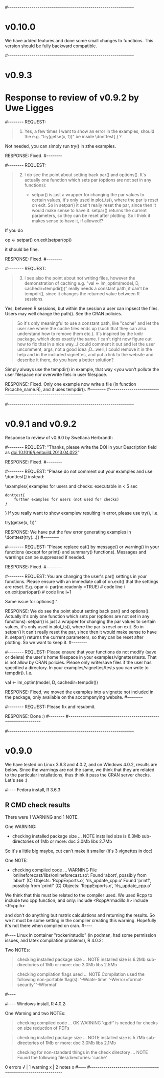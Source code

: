 #----------------------------------------------------------------
# v0.10.0

We have added features and done some small changes to functions. This version
should be fully backward compatible.







#----------------------------------------------------------------
# v0.9.3
# Response to review of v0.9.2 by Uwe Ligges

#--------
REQUEST:
> 1) Yes, a few times I want to show an error in the examples, should the e.g. "try(getse(x, 1))" be inside \donttest{ } ?

Not needed, you can simply run try() in zthe examples.


RESPONSE:
Fixed.
#--------



#--------
REQUEST:
> 2) I do see the point about setting back par() and options(). It's actually one function which sets par (options are not set in any functions):
>
>      - setpar() is just a wrapper for changing the par values to certain values, it's only used in plot_ts(), where the par is reset on exit. So in setpar() it can't really reset the par, since then it would make sense to have it. setpar() returns the current parameters, so they can be reset after plotting. So I think it makes sense to have it, if allowed!?

If you do

op <- setpar()
on.exit(setpar(op))

it should be fine.


RESPONSE:
Fixed.
#--------



#--------
REQUEST:
> 3) I see also the point about not writing files, however the demonstration of caching e.g. "val <- lm_optim(model, D, cachedir=tempdir())" really needs a constant path, it can't be tempdir(), since it changes the returned value between R sessions.

Yes, between R sessions, but within the session a user can inpsect the
files. Users may well change the path(). See the CRAN policies.


>  So it's only meaningful to use a constant path, like "cache" and let the user see where the cache files ends up (such that they can also understand how to remove them etc.). It's inspired by the knitr package, which does exactly the same. I can't right now figure out how to fix that in a nice way...I could comment it out and let the user uncomment, args, not a good idea ;D...well, I could remove it in the help and in the included vignettes, and put a link to the website and describe it there, do you have a better solution?


Simply always use the tempdir() in example, that way <you won't pollute
the user filespace nor overwrite fiels in user filespace.


RESPONSE:
Fixed. Only one example now write a file (in function R/cache_name.R), and it uses tempdir().
#--------
#----------------------------------------------------------------



#----------------------------------------------------------------
# v0.9.1 and v0.9.2
Response to review of v0.9.0 by Swetlana Herbrandt:

#--------
REQUEST:
"Thanks, please write the DOI in your Description field as
<doi:10.1016/j.enbuild.2013.04.022>"

RESPONSE:
Fixed.
#--------

#--------
REQUEST:
"Please do not comment out your examples and use \donttest{} instead:

\examples{
    examples for users and checks:
    executable in < 5 sec

    donttest{
        further examples for users (not used for checks)
    }
}
If you really want to show examplew resulting in error, please use
try(), i.e.

try(getse(x, 1))"

RESPONSE:
We have put the few error generating examples in \donttest{try(...)}
#--------

#--------
REQUEST:
"Please replace cat() by message() or warning() in your functions (except
for print() and summary() functions). Messages and warnings can be
suppressed if needed.

RESPONSE:
Fixed.
#--------

#--------
REQUEST:
You are changing the user's par() settings in your functions. Please
ensure with an immediate call of on.exit() that the settings are reset. E.g.
     opar <- par(no.readonly =TRUE)       # code line i
     on.exit(par(opar))                   # code line i+1

Same issue for options()."

RESPONSE:
We do see the point about setting back par() and options(). Actually it's only one function which sets par (options are not set in any functions):
setpar() is just a wrapper for changing the par values to certain values, it's
only used in plot_ts(), where the par is reset on exit. So in setpar() it can't
really reset the par, since then it would make sense to have it. setpar()
returns the current parameters, so they can be reset after plotting. So we want
to keep it.
#--------

#--------
REQUEST:
Please ensure that your functions do not modify (save or delete) the
user's home filespace in your examples/vignettes/tests. That is not
allow by CRAN policies. Please only write/save files if the user has
specified a directory. In your examples/vignettes/tests you can write to
tempdir(). I.e.

val <- lm_optim(model, D, cachedir=tempdir())

RESPONSE:
Fixed, we moved the examples into a vignette not included in the package, only
available on the accompanying website.
#--------

#--------
REQUEST:
Please fix and resubmit.

RESPONSE:
Done :)
#--------
#----------------------------------------------------------------


#----------------------------------------------------------------
# v0.9.0
We have tested on Linux 3.6.3 and 4.0.2, and on Windows 4.0.2, results are
below. Since the warnings are not the same, we think that they are related to
the particular installations, thus think it pass the CRAN server
checks. Let's see :)


#----
Fedora install, R 3.6.3:

## R CMD check results
There were 1 WARNING and 1 NOTE.


One WARNING:

* checking installed package size ... NOTE
  installed size is  6.3Mb
  sub-directories of 1Mb or more:
    doc    3.0Mb
    libs   2.7Mb

So it's a little big maybe, cut can't make it smaller (it's 3 vignettes in doc)


One NOTE:

* checking compiled code ... WARNING
File ‘onlineforecast/libs/onlineforecast.so’:
  Found ‘abort’, possibly from ‘abort’ (C)
    Objects: ‘RcppExports.o’, ‘rls_update_cpp.o’
  Found ‘printf’, possibly from ‘printf’ (C)
    Objects: ‘RcppExports.o’, ‘rls_update_cpp.o’

We think that this must be related to the compiler used. We used Rcpp to include
two cpp function, and only:
include <RcppArmadillo.h>
include <Rcpp.h>

and don't do anything but matrix calculations and returning the results. So we
it must be some setting in the compiler creating this warning. Hopefully it's
not there when compiled on cran.
#----


#----
Linux in container "rocker/rstudio" (in podman, had some permission issues, and
latex compilation problems), R 4.0.2:

Two NOTEs:

> checking installed package size ... NOTE
    installed size is  6.2Mb
    sub-directories of 1Mb or more:
      doc    3.0Mb
      libs   2.5Mb

> checking compilation flags used ... NOTE
  Compilation used the following non-portable flag(s):
    ‘-Wdate-time’ ‘-Werror=format-security’ ‘-Wformat’

#----


#----
Windows install, R 4.0.2:

One Warning and two NOTEs:

> checking compiled code ... OK
   WARNING
  'qpdf' is needed for checks on size reduction of PDFs

> checking installed package size ... NOTE
    installed size is  5.7Mb
    sub-directories of 1Mb or more:
      doc    3.0Mb
      libs   2.1Mb

> checking for non-standard things in the check directory ... NOTE
  Found the following files/directories:
    'cache'

0 errors √ | 1 warning x | 2 notes x
#----
#----------------------------------------------------------------
